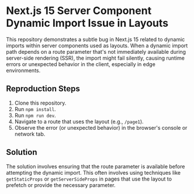 # Next.js 15 Server Component Dynamic Import Issue in Layouts

This repository demonstrates a subtle bug in Next.js 15 related to dynamic imports within server components used as layouts.  When a dynamic import path depends on a route parameter that's not immediately available during server-side rendering (SSR), the import might fail silently, causing runtime errors or unexpected behavior in the client, especially in edge environments.

## Reproduction Steps

1. Clone this repository.
2. Run `npm install`.
3. Run `npm run dev`.
4. Navigate to a route that uses the layout (e.g., `/page1`).
5. Observe the error (or unexpected behavior) in the browser's console or network tab.

## Solution

The solution involves ensuring that the route parameter is available before attempting the dynamic import.  This often involves using techniques like `getStaticProps` or `getServerSideProps` in pages that use the layout to prefetch or provide the necessary parameter.
